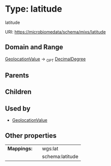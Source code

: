 
# Type: latitude


latitude

URI: [https://microbiomedata/schema/mixs/latitude](https://microbiomedata/schema/mixs/latitude)


## Domain and Range

[GeolocationValue](GeolocationValue.md) ->  <sub>OPT</sub> [DecimalDegree](types/DecimalDegree.md)

## Parents


## Children


## Used by

 * [GeolocationValue](GeolocationValue.md)

## Other properties

|  |  |  |
| --- | --- | --- |
| **Mappings:** | | wgs:lat |
|  | | schema:latitude |

